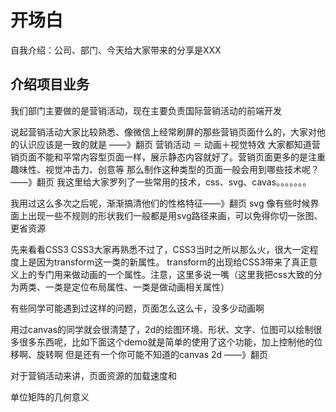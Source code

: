 # 开场白
自我介绍：公司、部门、今天给大家带来的分享是XXX

## 介绍项目业务
我们部门主要做的是营销活动，现在主要负责国际营销活动的前端开发

说起营销活动大家比较熟悉、像微信上经常刷屏的那些营销页面什么的，大家对他的认识应该是一致的就是 ——》翻页
营销活动 ＝ 动画＋视觉特效
大家都知道营销页面不能和平常内容型页面一样，展示静态内容就好了。营销页面更多的是注重趣味性、视觉冲击力、创意等
那么制作这种类型的页面一般会用到哪些技术呢？——》翻页
我这里给大家罗列了一些常用的技术，css、svg、cavas。。。。。。。

我用过这么多次之后呢，渐渐搞清他们的性格特征——》翻页
svg 像有些时候界面上出现一些不规则的形状我们一般都是用svg路径来画，可以免得你切一张图、更省资源


先来看看CSS3
CSS3大家再熟悉不过了，CSS3当时之所以那么火，很大一定程度上是因为transform这一类的新属性。
transform的出现给CSS3带来了真正意义上的专门用来做动画的一个属性。注意，这里多说一嘴（这里我把css大致的分为两类、一类是定位布局属性、一类是做动画相关属性）


有些同学可能遇到过这样的问题，页面怎么这么卡，没多少动画啊



用过canvas的同学就会很清楚了，2d的绘图环境、形状、文字、位图可以绘制很多很多东西呢，比如下面这个demo就是简单的使用了这个功能，加上控制他的位移啊、旋转啊
但是还有一个你可能不知道的canvas 2d ——》翻页

对于营销活动来讲，页面资源的加载速度和

单位矩阵的几何意义